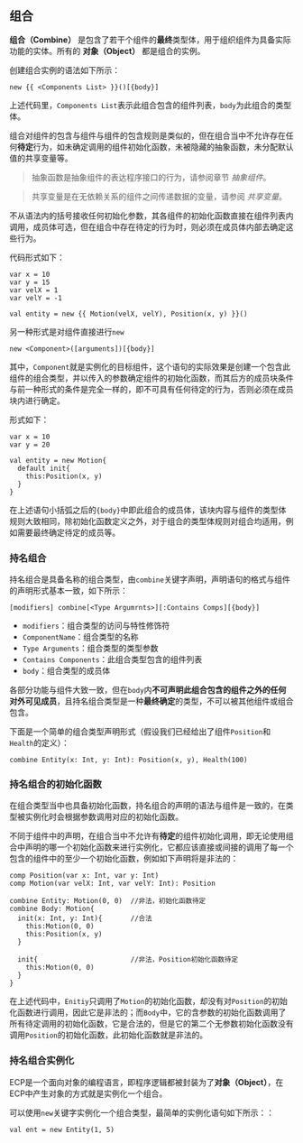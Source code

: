 ## 组合

**组合（Combine）** 是包含了若干个组件的**最终**类型体，用于组织组件为具备实际功能的实体。所有的 **对象（Object）** 都是组合的实例。

创建组合实例的语法如下所示：

```ecs
new {{ <Components List> }}()[{body}]
```

上述代码里，`Components List`表示此组合包含的组件列表，`body`为此组合的类型体。

组合对组件的包含与组件与组件的包含规则是类似的，但在组合当中不允许存在任何**待定**行为，如未确定调用的组件初始化函数，未被隐藏的抽象函数，未分配默认值的共享变量等。

> 抽象函数是抽象组件的表达程序接口的行为，请参阅章节 *抽象组件*。

> 共享变量是在无依赖关系的组件之间传递数据的变量，请参阅 *共享变量*。

不从语法内的括号接收任何初始化参数，其各组件的初始化函数直接在组件列表内调用，成员体可选，但在组合中存在待定的行为时，则必须在成员体内部去确定这些行为。

代码形式如下：

```ecs
var x = 10
var y = 15
var velX = 1
var velY = -1

val entity = new {{ Motion(velX, velY), Position(x, y) }}()
```

另一种形式是对组件直接进行`new`

```ecs
new <Component>([arguments])[{body}]
```

其中，`Component`就是实例化的目标组件，这个语句的实际效果是创建一个包含此组件的组合类型，并以传入的参数确定组件的初始化函数，而其后方的成员块条件与前一种形式的条件是完全一样的，即不可具有任何待定的行为，否则必须在成员块内进行确定。

形式如下：
```ecs
var x = 10
var y = 20

val entity = new Motion{
  default init{
    this:Position(x, y)
  }
}
```

在上述语句小括弧之后的`{body}`中即此组合的成员体，该块内容与组件的类型体规则大致相同，除初始化函数定义之外，对于组合的类型体规则对组合均适用，例如需要最终确定待定的成员等。

### 持名组合

持名组合是具备名称的组合类型，由`combine`关键字声明，声明语句的格式与组件的声明形式基本一致，如下所示：

```ecp
[modifiers] combine[<Type Argumrnts>][:Contains Comps][{body}]
```

- `modifiers`：组合类型的访问与特性修饰符
- `ComponentName`：组合类型的名称
- `Type Arguments`：组合类型的类型参数
- `Contains Components`：此组合类型包含的组件列表
- `body`：组合类型的成员体

各部分功能与组件大致一致，但在`body`内**不可声明此组合包含的组件之外的任何对外可见成员**，且持名组合类型是一种**最终确定**的类型，不可以被其他组件或组合包含。

下面是一个简单的组合类型声明形式（假设我们已经给出了组件`Position`和`Health`的定义）：

```ecp
combine Entity(x: Int, y: Int): Position(x, y), Health(100)
```

### 持名组合的初始化函数

在组合类型当中也具备初始化函数，持名组合的声明的语法与组件是一致的，在类型被实例化时会根据参数调用对应的初始化函数。

不同于组件中的声明，在组合当中不允许有**待定**的组件初始化调用，即无论使用组合中声明的哪一个初始化函数来进行实例化，它都应该直接或间接的调用了每一个包含的组件中的至少一个初始化函数，例如如下声明将是非法的：

```ecs
comp Position(var x: Int, var y: Int)
comp Motion(var velX: Int, var velY: Int): Position

combine Entity: Motion(0, 0)  //非法，初始化函数待定
combine Body: Motion{
  init(x: Int, y: Int){       //合法
    this:Motion(0, 0)
    this:Position(x, y)
  }
  
  init{                       //非法，Position初始化函数待定
    this:Motion(0, 0)
  }
}
```

在上述代码中，`Enitiy`只调用了`Motion`的初始化函数，却没有对`Position`的初始化函数进行调用，因此它是非法的；而`Body`中，它的含参数的初始化函数调用了所有待定调用的初始化函数，它是合法的，但是它的第二个无参数初始化函数没有调用`Position`的初始化函数，此初始化函数就是非法的。

### 持名组合实例化

ECP是一个面向对象的编程语言，即程序逻辑都被封装为了**对象（Object）**，在ECP中产生对象的方式就是实例化一个组合。

可以使用`new`关键字实例化一个组合类型，最简单的实例化语句如下所示：：

```ecs
val ent = new Entity(1, 5)
```